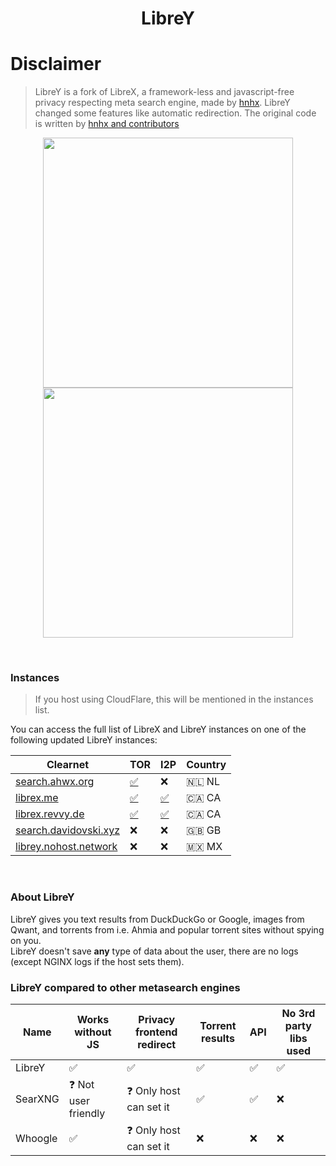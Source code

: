 <h1 align="center">LibreY</h1>

# Disclaimer

> LibreY is a fork of LibreX, a framework-less and javascript-free privacy respecting meta search engine, made by [hnhx](https://github.com/hnhx). LibreY changed some features like automatic redirection. The original code is written by [hnhx and contributors](https://github.com/hnhx/LibreX/contributors)

<p align="center">
  <img src="https://user-images.githubusercontent.com/49120638/215327189-76c54dec-8b19-4faf-8c39-29a61aa3b143.png" width="400">
  <img src="https://user-images.githubusercontent.com/49120638/215327239-b2a1cb07-3773-4ae7-bb3b-738de2cc3161.png" width="400">
</p>

<p align="center"></p>

<br>

### Instances

> If you host using CloudFlare, this will be mentioned in the instances list.

You can access the full list of LibreX and LibreY instances on one of the following updated LibreY instances:

| Clearnet | TOR | I2P | Country |
|-|-|-|-|
| [search.ahwx.org](https://search.ahwx.org/) | [✅](http://hyy7rcvknwb22v4nnoar635wntiwr4uwzhiuyimemyl4fz6k7tahj5id.onion) | ❌ | 🇳🇱 NL |
| [librex.me](https://librex.me/) | [✅](http://librex.revvybrr6pvbx4n3j4475h4ghw4elqr4t5xo2vtd3gfpu2nrsnhh57id.onion/) | [✅](http://revekebotog64xrrammtsmjwtwlg3vqyzwdurzt2pu6botg4bejq.b32.i2p/) | 🇨🇦 CA |
| [librex.revvy.de](https://librex.revvy.de/) | [✅](http://librex.revvybrr6pvbx4n3j4475h4ghw4elqr4t5xo2vtd3gfpu2nrsnhh57id.onion/) | [✅](http://revekebotog64xrrammtsmjwtwlg3vqyzwdurzt2pu6botg4bejq.b32.i2p/) | 🇨🇦 CA |
| [search.davidovski.xyz](https://search.davidovski.xyz/) | ❌ | ❌ | 🇬🇧 GB |
| [librey.nohost.network](https://librey.nohost.network/) | ❌ | ❌ | 🇲🇽 MX |
<br>


### About LibreY

LibreY gives you text results from DuckDuckGo or Google, images from Qwant, and torrents from i.e. Ahmia and popular torrent sites without spying on you.
<br>LibreY doesn't save **any** type of data about the user, there are no logs (except NGINX logs if the host sets them).

### LibreY compared to other metasearch engines

| Name |  Works without JS | Privacy frontend redirect | Torrent results | API | No 3rd party libs used |
|-|-|-|-|-|-|
| LibreY | ✅ | ✅ | ✅ | ✅ | ✅ |
| SearXNG | ❓ Not user friendly | ❓ Only host can set it | ✅ | ✅ | ❌ |
| Whoogle | ✅ | ❓ Only host can set it | ❌ | ❌ | ❌ |
